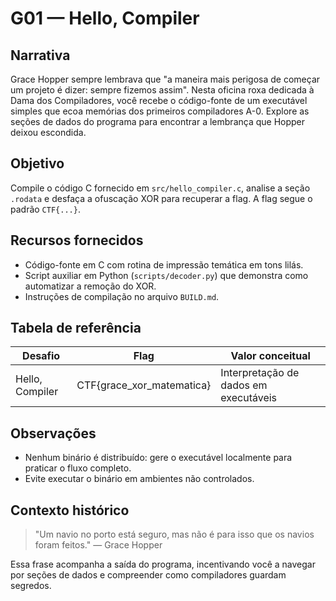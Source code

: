 # G01 — Hello, Compiler

## Narrativa
Grace Hopper sempre lembrava que "a maneira mais perigosa de começar um projeto é dizer: sempre fizemos assim". Nesta oficina roxa dedicada à Dama dos Compiladores, você recebe o código-fonte de um executável simples que ecoa memórias dos primeiros compiladores A-0. Explore as seções de dados do programa para encontrar a lembrança que Hopper deixou escondida.

## Objetivo
Compile o código C fornecido em `src/hello_compiler.c`, analise a seção `.rodata` e desfaça a ofuscação XOR para recuperar a flag. A flag segue o padrão `CTF{...}`.

## Recursos fornecidos
- Código-fonte em C com rotina de impressão temática em tons lilás.
- Script auxiliar em Python (`scripts/decoder.py`) que demonstra como automatizar a remoção do XOR.
- Instruções de compilação no arquivo `BUILD.md`.

## Tabela de referência
| Desafio | Flag | Valor conceitual |
|---------|------|------------------|
| Hello, Compiler | CTF{grace_xor_matematica} | Interpretação de dados em executáveis |

## Observações
- Nenhum binário é distribuído: gere o executável localmente para praticar o fluxo completo.
- Evite executar o binário em ambientes não controlados.

## Contexto histórico
> "Um navio no porto está seguro, mas não é para isso que os navios foram feitos." — Grace Hopper

Essa frase acompanha a saída do programa, incentivando você a navegar por seções de dados e compreender como compiladores guardam segredos.
